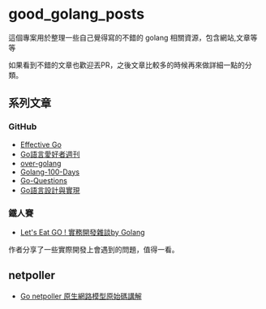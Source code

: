 # good_golang_posts


這個專案用於整理一些自己覺得寫的不錯的 golang 相關資源，包含網站,文章等等

如果看到不錯的文章也歡迎丟PR，之後文章比較多的時候再來做詳細一點的分類。

## 系列文章

### GitHub 

- [Effective Go](https://github.com/bingohuang/effective-go-zh-en)
- [Go語言愛好者週刊](https://github.com/polaris1119/golangweekly) 
- [over-golang](https://github.com/overnote/over-golang)
- [Golang-100-Days](https://github.com/rubyhan1314/Golang-100-Days)
- [Go-Questions](https://github.com/golang-design/Go-Questions)
- [Go語言設計與實現](https://draveness.me/golang/)

### 鐵人賽

- [Let's Eat GO ! 實務開發雜談by Golang](https://ithelp.ithome.com.tw/users/20080192/ironman/2194)

作者分享了一些實際開發上會遇到的問題，值得一看。

## netpoller 
- [Go netpoller 原生網路模型原始碼講解](https://strikefreedom.top/go-netpoll-io-multiplexing-reactor)
